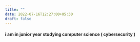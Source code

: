 ```yaml
---
title: ""
date: 2022-07-16T12:27:00+05:30
draft: false
---
```

#### i am in junior year studying computer science ( cybersecurity )

